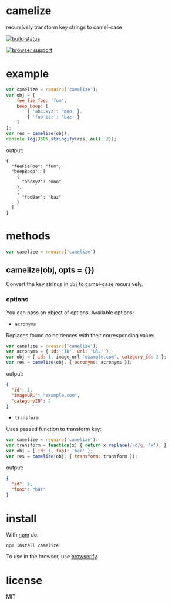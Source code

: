 # camelize

recursively transform key strings to camel-case

[![build status](https://secure.travis-ci.org/substack/camelize.png)](http://travis-ci.org/substack/camelize)

[![browser support](https://ci.testling.com/substack/camelize.png)](http://ci.testling.com/substack/camelize)

# example

``` js
var camelize = require('camelize');
var obj = {
    fee_fie_foe: 'fum',
    beep_boop: [
        { 'abc.xyz': 'mno' },
        { 'foo-bar': 'baz' }
    ]
};
var res = camelize(obj);
console.log(JSON.stringify(res, null, 2));
```

output:

```
{
  "feeFieFoe": "fum",
  "beepBoop": [
    {
      "abcXyz": "mno"
    },
    {
      "fooBar": "baz"
    }
  ]
}
```

# methods

``` js
var camelize = require('camelize')
```

## camelize(obj, opts = {})

Convert the key strings in `obj` to camel-case recursively.

### options

You can pass an object of options. Available options:

- `acronyms`

Replaces found coincidences with their corresponding value:

```js
var camelize = require('camelize');
var acronyms = { id: 'ID', url: 'URL' };
var obj = { id: 1, image_url 'example.com', category_id: 2 };
var res = camelize(obj, { acronyms: acronyms });
```

output:

```json
{
  "id": 1,
  "imageURL": "example.com",
  "categoryID": 2
}
```

- `transform`

Uses passed function to transform key:

```js
var camelize = require('camelize'):
var transform = function(x) { return x.replace(/\d/g, 'x'); }
var obj = { id: 1, foo1: 'bar' };
var res = camelize(obj, { transform: transform });
```

output:

```json
{
  "id": 1,
  "foox": "bar"
}
```

# install

With [npm](https://npmjs.org) do:

```
npm install camelize
```

To use in the browser, use [browserify](http://browserify.org).

# license

MIT
